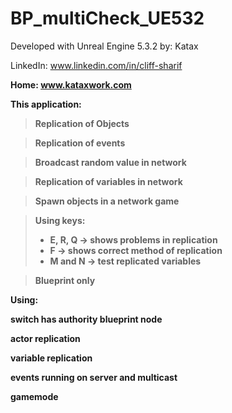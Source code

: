 # BP_multiCheck_UE532

Developed with Unreal Engine 5.3.2
by: Katax 
 
LinkedIn: www.linkedin.com/in/cliff-sharif <b>
 
Home: www.kataxwork.com <b><b><b>

This application: <b>

> Replication of Objects <b>

> Replication of events <b>
 
> Broadcast random value in network <b>

> Replication of variables in network <b>

> Spawn objects in a network game <b>

> Using keys: 
> - E, R, Q -> shows problems in replication 
> - F -> shows correct method of replication
> - M and N -> test replicated variables <b>
 
> Blueprint only <b><b><b>


Using:<b>
 
switch has authority blueprint node<b>
 
actor replication<b>

variable replication<b>
 
events running on server and multicast<b>
 
gamemode </b><b><b>
